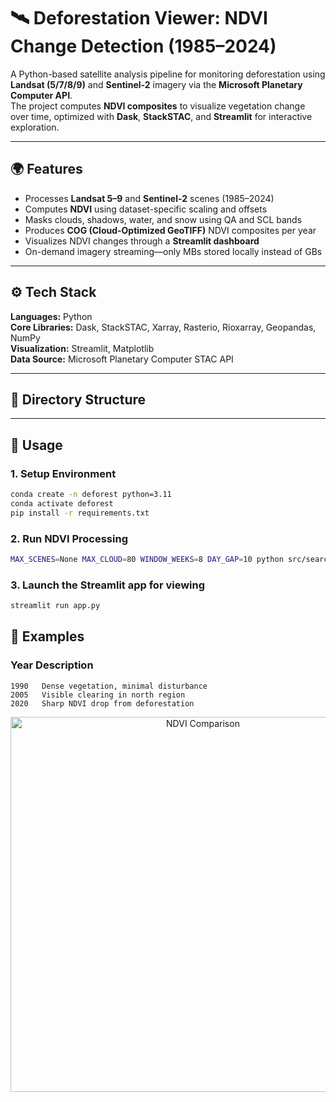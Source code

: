# 🛰️ Deforestation Viewer: NDVI Change Detection (1985–2024)

A Python-based satellite analysis pipeline for monitoring deforestation using **Landsat (5/7/8/9)** and **Sentinel-2** imagery via the **Microsoft Planetary Computer API**.  
The project computes **NDVI composites** to visualize vegetation change over time, optimized with **Dask**, **StackSTAC**, and **Streamlit** for interactive exploration.

---

## 🌍 Features
- Processes **Landsat 5–9** and **Sentinel-2** scenes (1985–2024)
- Computes **NDVI** using dataset-specific scaling and offsets
- Masks clouds, shadows, water, and snow using QA and SCL bands
- Produces **COG (Cloud-Optimized GeoTIFF)** NDVI composites per year
- Visualizes NDVI changes through a **Streamlit dashboard**  
- On-demand imagery streaming—only MBs stored locally instead of GBs

---

## ⚙️ Tech Stack
**Languages:** Python  
**Core Libraries:** Dask, StackSTAC, Xarray, Rasterio, Rioxarray, Geopandas, NumPy  
**Visualization:** Streamlit, Matplotlib  
**Data Source:** Microsoft Planetary Computer STAC API

---

## 🧭 Directory Structure

---

## 🚀 Usage

### 1. Setup Environment
```bash
conda create -n deforest python=3.11
conda activate deforest
pip install -r requirements.txt
```
### 2. Run NDVI Processing
```bash
MAX_SCENES=None MAX_CLOUD=80 WINDOW_WEEKS=8 DAY_GAP=10 python src/search_download.py
```

### 3. Launch the Streamlit app for viewing
```bash
streamlit run app.py
```
## 🚀 Examples

### Year   Description
    1990   Dense vegetation, minimal disturbance
    2005   Visible clearing in north region
    2020   Sharp NDVI drop from deforestation

<p align="center">
  <img src="docs/ndvi_comparison.png" width="600" alt="NDVI Comparison"/>
</p>



